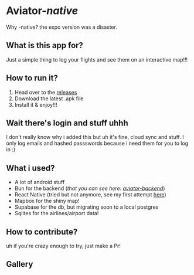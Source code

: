 # Aviator-*native*

Why -native? the expo version was a disaster.

## What is this app for?

Just a simple thing to log your flights and see them on an interactive map!!!

## How to run it?

1. Head over to the [releases](https://github.com/espcaa/aviator-native/releases/)
2. Download the latest .apk file
3. Install it & enjoy!!!

## Wait there's login and stuff uhhh

I don't really know why i added this but uh it's fine, cloud sync and stuff. I only log emails and hashed passswords because i need them for you to log in :)

## What i used?

- A lot of android stuff
- Bun for the backend (_that you can see here: [aviator-backend](https://github.com/espcaa/aviator-backend)_)
- React Native (tried but not anymore, see my first attempt [here](https://github.com/espcaa/aviator))
- Mapbox for the shiny map!
- Supabase for the db, but migrating soon to a local postgres
- Sqlites for the airlines/airport data!

## How to contribute?

uh if you're crazy enough to try, just make a Pr!

## Gallery
